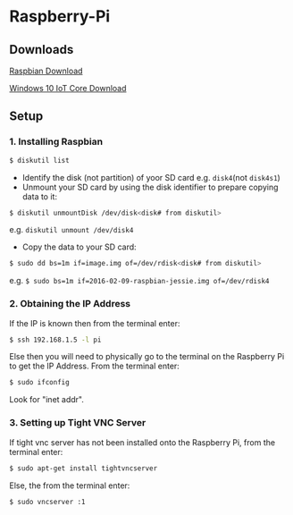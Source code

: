 # Raspberry-Pi


## Downloads

[Raspbian Download](https://www.raspberrypi.org/downloads/raspbian/)

[Windows 10 IoT Core Download](https://developer.microsoft.com/en-us/windows/iot/getstarted)

## Setup


### 1. Installing Raspbian ###

  ```bash
  $ diskutil list
  ```

  * Identify the disk (not partition) of yoor SD card e.g. `disk4`(not `disk4s1`)
  * Unmount your SD card by using the disk identifier to prepare copying data to it:

  ```bash
  $ diskutil unmountDisk /dev/disk<disk# from diskutil>
  ```

  e.g. `diskutil unmount /dev/disk4`

  * Copy the data to your SD card:

  ```bash
  $ sudo dd bs=1m if=image.img of=/dev/rdisk<disk# from diskutil>
  ```

  e.g. `$ sudo bs=1m if=2016-02-09-raspbian-jessie.img of=/dev/rdisk4`

### 2. Obtaining the IP Address ###

If the IP is known then from the terminal enter:

```bash
$ ssh 192.168.1.5 -l pi
```

Else then you will need to physically go to the terminal on the Raspberry Pi to get the IP Address. From the terminal enter:

```bash
$ sudo ifconfig
```

Look for "inet addr".

### 3. Setting up Tight VNC Server ###

If tight vnc server has not been installed onto the Raspberry Pi, from the terminal enter:

```bash
$ sudo apt-get install tightvncserver
```

Else, the from the terminal enter:

```bash
$ sudo vncserver :1
```
